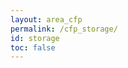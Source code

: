 ```yaml
---
layout: area_cfp
permalink: /cfp_storage/
id: storage
toc: false
---
```


<!-- This page content is automatically generated based on the page ID -->
